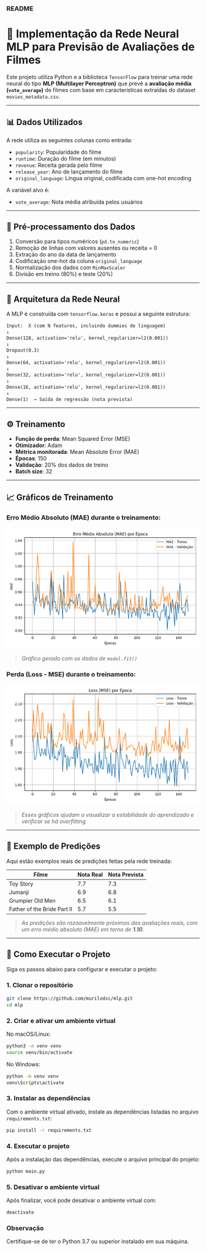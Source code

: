 ### README

# 🧠 Implementação da Rede Neural MLP para Previsão de Avaliações de Filmes

Este projeto utiliza Python e a biblioteca `TensorFlow` para treinar uma rede neural do tipo **MLP (Multilayer Perceptron)** que prevê a **avaliação média (`vote_average`)** de filmes com base em características extraídas do dataset `movies_metadata.csv`.

---

## 📊 Dados Utilizados

A rede utiliza as seguintes colunas como entrada:

- `popularity`: Popularidade do filme
- `runtime`: Duração do filme (em minutos)
- `revenue`: Receita gerada pelo filme
- `release_year`: Ano de lançamento do filme
- `original_language`: Língua original, codificada com one-hot encoding

A variável alvo é:
- `vote_average`: Nota média atribuída pelos usuários

---

## 🧹 Pré-processamento dos Dados

1. Conversão para tipos numéricos (`pd.to_numeric`)
2. Remoção de linhas com valores ausentes ou receita = 0
3. Extração do ano da data de lançamento
4. Codificação one-hot da coluna `original_language`
5. Normalização dos dados com `MinMaxScaler`
6. Divisão em treino (80%) e teste (20%)

---

## 🧠 Arquitetura da Rede Neural

A MLP é construída com `tensorflow.keras` e possui a seguinte estrutura:

```
Input:  X (com N features, incluindo dummies de linguagem)
↓
Dense(128, activation='relu', kernel_regularizer=l2(0.001))
↓
Dropout(0.3)
↓
Dense(64, activation='relu', kernel_regularizer=l2(0.001))
↓
Dense(32, activation='relu', kernel_regularizer=l2(0.001))
↓
Dense(16, activation='relu', kernel_regularizer=l2(0.001))
↓
Dense(1)  → Saída de regressão (nota prevista)
```

---

## ⚙️ Treinamento

- **Função de perda**: Mean Squared Error (MSE)
- **Otimizador**: Adam
- **Métrica monitorada**: Mean Absolute Error (MAE)
- **Épocas**: 150
- **Validação**: 20% dos dados de treino
- **Batch size**: 32

---

## 📈 Gráficos de Treinamento

### Erro Médio Absoluto (MAE) durante o treinamento:

![MAE vs Epochs](docs/mae_vs_epochs.png)
> *Gráfico gerado com os dados de `model.fit()`*

### Perda (Loss - MSE) durante o treinamento:

![Loss vs Epochs](docs/loss_vs_epochs.png)

> *Esses gráficos ajudam a visualizar a estabilidade do aprendizado e verificar se há overfitting.*

---

## 🎯 Exemplo de Predições

Aqui estão exemplos reais de predições feitas pela rede treinada:

| Filme                          | Nota Real | Nota Prevista |
|-------------------------------|-----------|---------------|
| Toy Story                     | 7.7       | 7.3           |
| Jumanji                       | 6.9       | 6.8           |
| Grumpier Old Men              | 6.5       | 6.1           |
| Father of the Bride Part II   | 5.7       | 5.5           |

> *As predições são razoavelmente próximas das avaliações reais, com um erro médio absoluto (MAE) em torno de **1.10***.

---

## 🚀 Como Executar o Projeto

Siga os passos abaixo para configurar e executar o projeto:

### 1. Clonar o repositório
```bash
git clone https://github.com/murilodsc/mlp.git
cd mlp
```

### 2. Criar e ativar um ambiente virtual
No macOS/Linux:
```bash
python3 -m venv venv
source venv/bin/activate
```

No Windows:
```bash
python -m venv venv
venv\Scripts\activate
```

### 3. Instalar as dependências
Com o ambiente virtual ativado, instale as dependências listadas no arquivo `requirements.txt`:
```bash
pip install -r requirements.txt
```

### 4. Executar o projeto
Após a instalação das dependências, execute o arquivo principal do projeto:
```bash
python main.py
```

### 5. Desativar o ambiente virtual
Após finalizar, você pode desativar o ambiente virtual com:
```bash
deactivate
```

### Observação
Certifique-se de ter o Python 3.7 ou superior instalado em sua máquina.

